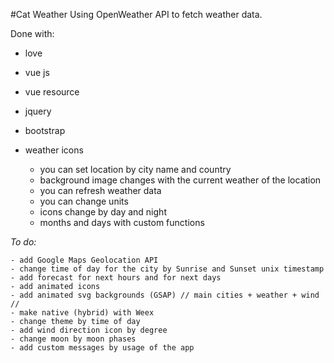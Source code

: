 #Cat Weather
Using OpenWeather API to fetch weather data.

Done with:
- love
- vue js
- vue resource
- jquery
- bootstrap
- weather icons

    
    - you can set location by city name and country
    - background image changes with the current weather of the location
    - you can refresh weather data
    - you can change units
    - icons change by day and night
    - months and days with custom functions


*_To do:_*
    
    
    - add Google Maps Geolocation API
    - change time of day for the city by Sunrise and Sunset unix timestamp
    - add forecast for next hours and for next days
    - add animated icons
    - add animated svg backgrounds (GSAP) // main cities + weather + wind //
    - make native (hybrid) with Weex
    - change theme by time of day
    - add wind direction icon by degree
    - change moon by moon phases
    - add custom messages by usage of the app 